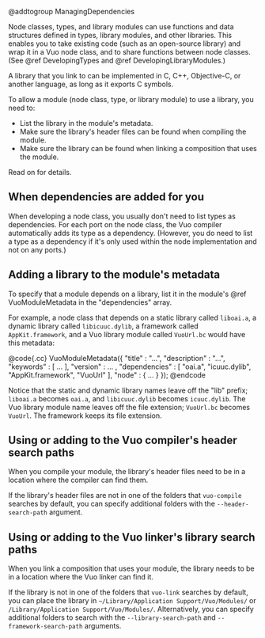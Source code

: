 @addtogroup ManagingDependencies

Node classes, types, and library modules can use functions and data structures defined in types, library modules, and other libraries. This enables you to take existing code (such as an open-source library) and wrap it in a Vuo node class, and to share functions between node classes. (See @ref DevelopingTypes and @ref DevelopingLibraryModules.)

A library that you link to can be implemented in C, C++, Objective-C, or another language, as long as it exports C symbols. 

To allow a module (node class, type, or library module) to use a library, you need to:

   - List the library in the module's metadata. 
   - Make sure the library's header files can be found when compiling the module. 
   - Make sure the library can be found when linking a composition that uses the module. 

Read on for details. 


## When dependencies are added for you

When developing a node class, you usually don't need to list types as dependencies. For each port on the node class, the Vuo compiler automatically adds its type as a dependency. (However, you do need to list a type as a dependency if it's only used within the node implementation and not on any ports.)


## Adding a library to the module's metadata

To specify that a module depends on a library, list it in the module's @ref VuoModuleMetadata in the "dependencies" array. 

For example, a node class that depends on a static library called `liboai.a`, a dynamic library called `libicuuc.dylib`, a framework called `AppKit.framework`, and a Vuo library module called `VuoUrl.bc` would have this metadata:

@code{.cc}
VuoModuleMetadata({
					 "title" : "...",
					 "description" : "...",
					 "keywords" : [ ... ],
					 "version" : ... ,
					 "dependencies" : [ "oai.a", "icuuc.dylib", "AppKit.framework", "VuoUrl" ],
					 "node" : { ... }
				 });
@endcode

Notice that the static and dynamic library names leave off the "lib" prefix; `liboai.a` becomes `oai.a`, and `libicuuc.dylib` becomes `icuuc.dylib`. The Vuo library module name leaves off the file extension; `VuoUrl.bc` becomes `VuoUrl`. The framework keeps its file extension.



## Using or adding to the Vuo compiler's header search paths

When you compile your module, the library's header files need to be in a location where the compiler can find them. 

If the library's header files are not in one of the folders that `vuo-compile` searches by default, you can specify additional folders with the `--header-search-path` argument. 



## Using or adding to the Vuo linker's library search paths

When you link a composition that uses your module, the library needs to be in a location where the Vuo linker can find it. 

If the library is not in one of the folders that `vuo-link` searches by default, you can place the library in `~/Library/Application Support/Vuo/Modules/` or `/Library/Application Support/Vuo/Modules/`. Alternatively, you can specify additional folders to search with the `--library-search-path` and `--framework-search-path` arguments. 

